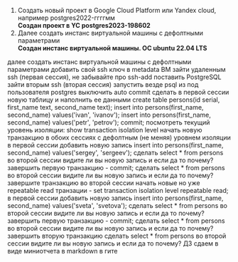 1. Cоздать новый проект в Google Cloud Platform или Yandex cloud, например postgres2022-ггггмм  
**Создан проект в YC postgres2023-198602**
2. Далее создать инстанс виртуальной машины с дефолтными параметрами  
**Создан инстанс виртуальной машины. ОС ubuntu 22.04 LTS**

далее создать инстанс виртуальной машины с дефолтными параметрами
добавить свой ssh ключ в metadata ВМ
зайти удаленным ssh (первая сессия), не забывайте про ssh-add
поставить PostgreSQL
зайти вторым ssh (вторая сессия)
запустить везде psql из под пользователя postgres
выключить auto commit
сделать в первой сессии новую таблицу и наполнить ее данными create table persons(id serial, first_name text, second_name text); insert into persons(first_name, second_name) values('ivan', 'ivanov'); insert into persons(first_name, second_name) values('petr', 'petrov'); commit;
посмотреть текущий уровень изоляции: show transaction isolation level
начать новую транзакцию в обоих сессиях с дефолтным (не меняя) уровнем изоляции
в первой сессии добавить новую запись insert into persons(first_name, second_name) values('sergey', 'sergeev');
сделать select * from persons во второй сессии
видите ли вы новую запись и если да то почему?
завершить первую транзакцию - commit;
сделать select * from persons во второй сессии
видите ли вы новую запись и если да то почему?
завершите транзакцию во второй сессии
начать новые но уже repeatable read транзации - set transaction isolation level repeatable read;
в первой сессии добавить новую запись insert into persons(first_name, second_name) values('sveta', 'svetova');
сделать select * from persons во второй сессии
видите ли вы новую запись и если да то почему?
завершить первую транзакцию - commit;
сделать select * from persons во второй сессии
видите ли вы новую запись и если да то почему?
завершить вторую транзакцию
сделать select * from persons во второй сессии
видите ли вы новую запись и если да то почему? ДЗ сдаем в виде миниотчета в markdown в гите
